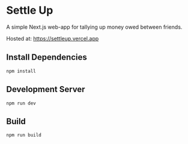 # Settle Up

A simple Next.js web-app for tallying up money owed between friends.

Hosted at: https://settleup.vercel.app

## Install Dependencies

```
npm install
```

## Development Server

```
npm run dev
```

## Build

```
npm run build
```
